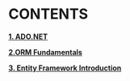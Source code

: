 # CONTENTS

[**1. ADO.NET**](https://github.com/YordanPashev/EntityFrameworkCore-June2022)

[**2.ORM Fundamentals**](https://github.com/YordanPashev/EntityFrameworkCore-June2022/tree/main/02.ORM%20Fundamentals)

[**3. Entity Framework Introduction**](https://github.com/YordanPashev/EntityFrameworkCore-June2022/tree/main/03.Entity%20Framework%20Introduction)


